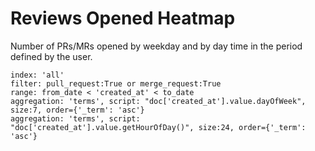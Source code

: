 # Reviews Opened Heatmap

Number of PRs/MRs opened by weekday and by day time in the period defined by the user.

```
index: 'all'
filter: pull_request:True or merge_request:True
range: from_date < 'created_at' < to_date
aggregation: 'terms', script: "doc['created_at'].value.dayOfWeek", size:7, order={'_term': 'asc'}
aggregation: 'terms', script: "doc['created_at'].value.getHourOfDay()", size:24, order={'_term': 'asc'}
```
